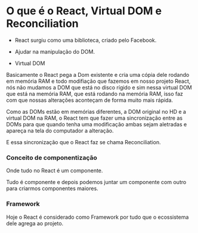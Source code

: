 # O que é o React, Virtual DOM e Reconciliation

- React surgiu como uma biblioteca, criado pelo Facebook.

- Ajudar na manipulação do DOM.

- Virtual DOM

Basicamente o React pega a Dom existente e cria uma cópia dele rodando em memória RAM e todo modifiação que fazemos em nosso projeto React, nós não mudamos a DOM que está no disco rígido e sim nessa virtual DOM que está na memória RAM, que está rodando na memória RAM, isso faz com que nossas alterações aconteçam de forma muito mais rápida.

Como as DOMs estão em memórias diferentes, a DOM original no HD e a virtual DOM na RAM, o React tem que fazer uma sincronização entre as DOMs para que quando tenha uma modificação ambas sejam aletradas e apareça na tela do computador a alteração.

E essa sincronização que o React faz se chama Reconciliation.

### Conceito de componentização

Onde tudo no React é um componente.

Tudo é componente e depois podemos juntar um componente com outro para criarmos componentes maiores.

### Framework

Hoje o React é considerado como Framework por tudo que o ecossistema dele agrega ao projeto.





